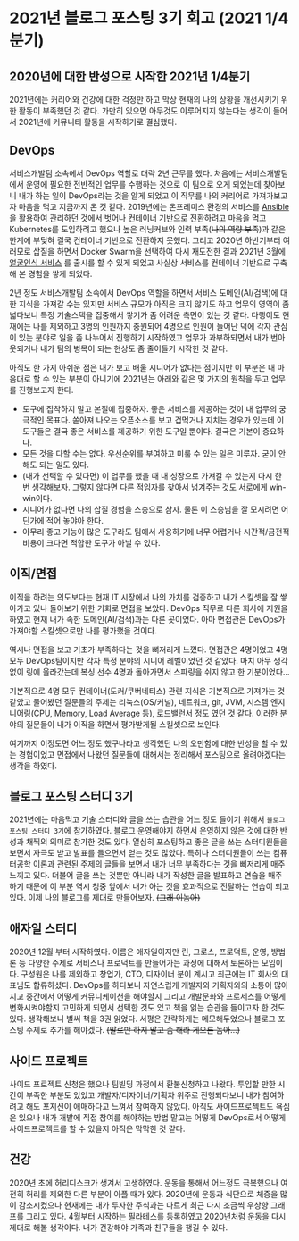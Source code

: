 # 2021년 블로그 포스팅 3기 회고 (2021 1/4분기)

## 2020년에 대한 반성으로 시작한 2021년 1/4분기
2021년에는 커리어와 건강에 대한 걱정만 하고 막상 현재의 나의 상황을 개선시키기 위한 활동이 부족했던 것 같다. 가만히 있으면 아무것도 이루어지지 않는다는 생각이 들어서 2021년에 커뮤니티 활동을 시작하기로 결심했다.

## DevOps
서비스개발팀 소속에서 DevOps 역할로 대략 2년 근무를 했다. 처음에는 서비스개발팀에서 운영에 필요한 전반적인 업무를 수행하는 것으로 이 팀으로 오게 되었는데 찾아보니 내가 하는 일이 DevOps라는 것을 알게 되었고 이 직무를 나의 커리어로 가져가보고자 마음을 먹고 지금까지 온 것 같다.
2019년에는 온프레미스 환경의 서비스를 [Ansible](https://www.ansible.com/) 을 활용하여 관리하던 것에서 벗어나 컨테이너 기반으로 전환하려고 마음을 먹고 Kubernetes를 도입하려고 했으나 높은 러닝커브와 인력 부족(~~나의 역량 부족~~)과 같은 한계에 부딪혀 결국 컨테이너 기반으로 전환하지 못했다.
그리고 2020년 하반기부터 여러모로 삽질을 하면서 Docker Swarm을 선택하여 다시 재도전한 결과 2021년 3월에 [얼굴인식 서비스](https://www.toast.com/kr/service/ai-service/face-recognition) 를 출시를 할 수 있게 되었고 사실상 서비스를 컨테이너 기반으로 구축해 본 경험을 쌓게 되었다.

2년 정도 서비스개발팀 소속에서 DevOps 역할을 하면서 서비스 도메인(AI/검색)에 대한 지식을 가져갈 수는 있지만 서비스 규모가 아직은 크지 않기도 하고 업무의 영역이 좀 넓다보니 특정 기술스택을 집중해서 쌓기가 좀 어려운 측면이 있는 것 같다. 다행이도 현재에는 나를 제외하고 3명의 인원까지 충원되어 4명으로 인원이 늘어난 덕에 각자 관심이 있는 분야로 일을 좀 나누어서 진행하기 시작하였고 업무가 과부하되면서 내가 번아웃되거나 내가 팀의 병목이 되는 현상도 좀 줄어들기 시작한 것 같다.

아직도 한 가지 아쉬운 점은 내가 보고 배울 시니어가 없다는 점이지만 이 부분은 내 마음대로 할 수 있는 부분이 아니기에 2021년는 아래와 같은 몇 가지의 원칙을 두고 업무를 진행보고자 한다.

- 도구에 집착하지 말고 본질에 집중하자. 좋은 서비스를 제공하는 것이 내 업무의 궁극적인 목표다. 쏟아져 나오는 오픈소스를 보고 겁먹거나 지치는 경우가 있는데 이 도구들은 결국 좋은 서비스를 제공하기 위한 도구일 뿐이다. 결국은 기본이 중요하다.
- 모든 것을 다할 수는 없다. 우선순위를 부여하고 미룰 수 있는 일은 미루자. 굳이 안 해도 되는 일도 있다.
- (내가 선택할 수 있다면) 이 업무를 했을 때 내 성장으로 가져갈 수 있는지 다시 한 번 생각해보자. 그렇지 않다면 다른 적임자를 찾아서 넘겨주는 것도 서로에게 win-win이다.
- 시니어가 없다면 나의 삽질 경험을 스승으로 삼자. 물론 이 스승님을 잘 모시려면 어딘가에 적어 놓야아 한다.
- 아무리 좋고 기능이 많은 도구라도 팀에서 사용하기에 너무 어렵거나 시간적/금전적 비용이 크다면 적합한 도구가 아닐 수 있다.


## 이직/면접
이직을 하려는 의도보다는 현재 IT 시장에서 나의 가치를 검증하고 내가 스킬셋을 잘 쌓아가고 있나 돌아보기 위한 기회로 면접을 보았다. DevOps 직무로 다른 회사에 지원을 하였고 현재 내가 속한 도메인(AI/검색)과는 다른 곳이었다. 아마 면접관은 DevOps가 가져야할 스킬셋으로만 나를 평가했을 것이다.

역시나 면접을 보고 기초가 부족하다는 것을 뼈저리게 느꼈다. 면접관은 4명이었고 4명 모두 DevOps팀이지만 각자 특정 분야의 시니어 레벨이었던 것 같았다. 마치 아무 생각없이 링에 올라갔는데 복싱 선수 4명과 돌아가면서 스파링을 쉬지 않고 한 기분이었다...

기본적으로 4명 모두 컨테이너(도커/쿠버네티스) 관련 지식은 기본적으로 가져가는 것 같았고 물어봤던 질문들의 주제는 리눅스(OS/커널), 네트워크, git, JVM, 시스템 엔지니어링(CPU, Memory, Load Average 등), 로드밸런서 정도 였던 것 같다. 이러한 분야의 질문들이 내가 이직을 하면서 평가받게될 스킬셋으로 보인다.

여기까지 이정도면 어느 정도 했구나라고 생각했던 나의 오만함에 대한 반성을 할 수 있는 경험이었고 면접에서 나왔던 질문들에 대해서는 정리해서 포스팅으로 올려야겠다는 생각을 하였다.

## 블로그 포스팅 스터디 3기
2021년에는 마음먹고 기술 스터디와 글을 쓰는 습관을 어느 정도 들이기 위해서 `블로그 포스팅 스터디 3기`에 참가하였다. 블로그 운영해야지 하면서 운영하지 않은 것에 대한 반성과 채찍의 의미로 참가한 것도 있다. 열심히 포스팅하고 좋은 글을 쓰는 스터디원들을 보면서 자극도 받고 발표를 들으면서 얻는 것도 많았다. 특히나 스터디원들이 쓰는 컴퓨터공학 이론과 관련된 주제의 글들을 보면서 내가 너무 부족하다는 것을 뼈저리게 매주 느끼고 있다. 더불어 글을 쓰는 것뿐만 아니라 내가 작성한 글을 발표하고 연습을 매주 하기 때문에 이 부분 역시 청중 앞에서 내가 아는 것을 효과적으로 전달하는 연습이 되고 있다. 이제 나의 블로그를 제대로 만들어보자. ~~(그래 이놈아)~~

## 애자일 스터디
2020년 12월 부터 시작하였다. 이름은 애자일이지만 린, 그로스, 프로덕트, 운영, 방법론 등 다양한 주제로 서비스나 프로덕트를 만들어가는 과정에 대해서 토론하는 모임이다. 구성원은 나를 제외하고 창업가, CTO, 디자이너 분이 계시고 최근에는 IT 회사의 대표님도 합류하셨다. DevOps를 하다보니 자연스럽게 개발자와 기획자와의 소통이 많아지고 중간에서 어떻게 커뮤니케이션을 해야할지 그리고 개발문화와 프로세스를 어떻게 변화시켜야할지 고민하게 되면서 선택한 것도 있고 책을 읽는 습관을 들이고자 한 것도 있다. 생각해보니 벌써 책을 3권 읽었다. 서평은 간략하게는 메모해두었으나 블로그 포스팅 주제로 추가를 해야겠다. ~~(말로만 하지 말고 좀 해라 게으른 놈아...)~~
  
## 사이드 프로젝트
사이드 프로젝트 신청은 했으나 팀빌딩 과정에서 환불신청하고 나왔다. 투입할 만한 시간이 부족한 부분도 있었고 개발자/디자이너/기획자 위주로 진행되다보니 내가 참여하려고 해도 포지션이 애매하다고 느껴서 참여하지 않았다. 아직도 사이드프로젝트도 욕심은 있으나 내가 개발에 직접 참여를 해야하는 방법 말고는 어떻게 DevOps로서 어떻게 사이드프로젝트를 할 수 있을지 아직은 막막한 것 같다.

## 건강
2020년 초에 허리디스크가 생겨서 고생하였다. 운동을 통해서 어느정도 극복했으나 여전히 허리를 제외한 다른 부분이 아플 때가 있다. 2020년에 운동과 식단으로 체중을 많이 감소시켰으나 현재에는 내가 투자한 주식과는 다르게 최근 다시 조금씩 우상향 그래프를 그리고 있다. 4월부터 시작하는 필라테스를 등록하였고 2020년처럼 운동을 다시 제대로 해볼 생각이다. 내가 건강해야 가족과 친구들을 챙길 수 있다.